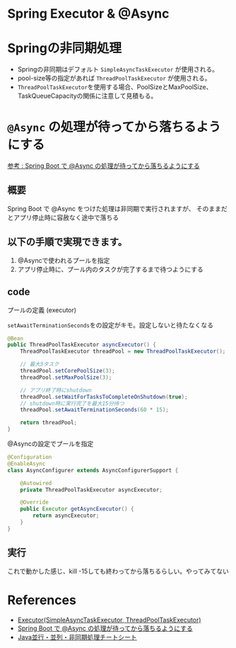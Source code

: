 Spring Executor & @Async
=========================


# Springの非同期処理

+ Springの非同期はデフォルト `SimpleAsyncTaskExecutor` が使用される。
+ pool-size等の指定があれば `ThreadPoolTaskExecutor` が使用される。
+ `ThreadPoolTaskExecutor`を使用する場合、PoolSizeとMaxPoolSize、TaskQueueCapacityの関係に注意して見積もる。

# `@Async` の処理が待ってから落ちるようにする

[参考 : Spring Boot で @Async の処理が待ってから落ちるようにする](http://qiita.com/thrakt/items/c8f33a57636e5dcf9d48)

## 概要

Spring Boot で @Async をつけた処理は非同期で実行されますが、
そのままだとアプリ停止時に容赦なく途中で落ちる

## 以下の手順で実現できます。

1.  @Asyncで使われるプールを指定
2. アプリ停止時に、プール内のタスクが完了するまで待つようにする


## code

プールの定義 (executor)

`setAwaitTerminationSeconds`をの設定がキモ。設定しないと待たなくなる

```java
@Bean
public ThreadPoolTaskExecutor asyncExecutor() {
    ThreadPoolTaskExecutor threadPool = new ThreadPoolTaskExecutor();

    // 最大3タスク
    threadPool.setCorePoolSize(3);
    threadPool.setMaxPoolSize(3);

    // アプリ終了時にshutdown
    threadPool.setWaitForTasksToCompleteOnShutdown(true);
    // shutdown時に実行完了を最大15分待つ
    threadPool.setAwaitTerminationSeconds(60 * 15);

    return threadPool;
}
```

@Asyncの設定でプールを指定

```java
@Configuration
@EnableAsync
class AsyncConfigurer extends AsyncConfigurerSupport {

    @Autowired
    private ThreadPoolTaskExecutor asyncExecutor;

    @Override
    public Executor getAsyncExecutor() {
        return asyncExecutor;
    }
}
```

## 実行

これで動かした感じ、kill -15しても終わってから落ちるらしい。やってみてない

# References

+ [Executor(SimpleAsyncTaskExecutor, ThreadPoolTaskExecutor)](http://fomsan.sakura.ne.jp/memo/java/javaSpring.html)
+ [Spring Boot で @Async の処理が待ってから落ちるようにする](http://qiita.com/thrakt/items/c8f33a57636e5dcf9d48)
+ [Java並行・並列・非同期処理チートシート](http://qiita.com/yohhoy/items/bc119324d2b69570597b)
